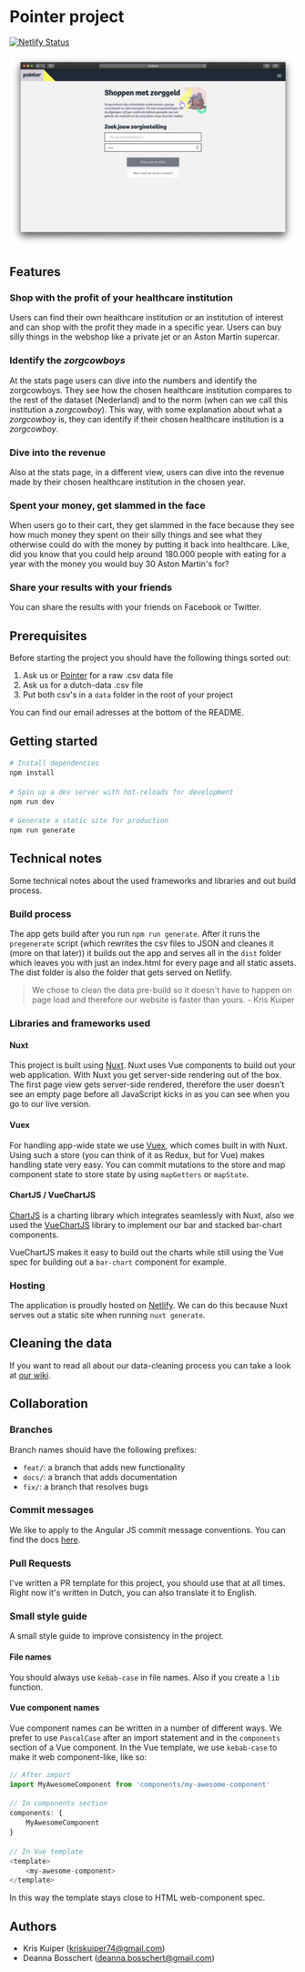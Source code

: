 # Pointer project
[![Netlify Status](https://api.netlify.com/api/v1/badges/a7051b30-5d80-41f2-ad42-0121a4c43777/deploy-status)](https://app.netlify.com/sites/pointer-project/deploys)

![Pointer homepage](assets/pointer-homepage.png)

## Features
### Shop with the profit of your healthcare institution
Users can find their own healthcare institution or an institution of interest and can shop with the profit they made in a specific year. Users can buy silly things in the webshop like a private jet or an Aston Martin supercar.

### Identify the *zorgcowboys*
At the stats page users can dive into the numbers and identify the zorgcowboys. They see how the chosen healthcare institution compares to the rest of the dataset (Nederland) and to the norm (when can we call this institution a *zorgcowboy*). This way, with some explanation about what a *zorgcowboy* is, they can identify if their chosen healthcare institution is a *zorgcowboy*.

### Dive into the revenue
Also at the stats page, in a different view, users can dive into the revenue made by their chosen healthcare institution in the chosen year.

### Spent your money, get slammed in the face
When users go to their cart, they get slammed in the face because they see how much money they spent on their silly things and see what they otherwise could do with the money by putting it back into healthcare. Like, did you know that you could help around 180.000 people with eating for a year with the money you would buy 30 Aston Martin's for?

### Share your results with your friends
You can share the results with your friends on Facebook or Twitter.

## Prerequisites
Before starting the project you should have the following things sorted out:
1. Ask us or [Pointer](https://pointer.kro-ncrv.nl/) for a raw .csv data file
2. Ask us for a dutch-data .csv file
3. Put both csv's in a `data` folder in the root of your project

You can find our email adresses at the bottom of the README.

## Getting started
```bash
# Install dependencies
npm install

# Spin up a dev server with hot-reloads for development
npm run dev

# Generate a static site for production
npm run generate
```

## Technical notes
Some technical notes about the used frameworks and libraries and out build process.

### Build process
The app gets build after you run `npm run generate`. After it runs the `pregenerate` script (which rewrites the csv files to JSON and cleanes it (more on that later)) it builds out the app and serves all in the `dist` folder which leaves you with just an index.html for every page and all static assets. The dist folder is also the folder that gets served on Netlify.

> We chose to clean the data pre-build so it doesn't have to happen on page load and therefore our website is faster than yours. - Kris Kuiper

### Libraries and frameworks used

#### Nuxt
This project is built using [Nuxt](http://nuxtjs.org/). Nuxt uses Vue components to build out your web application. With Nuxt you get server-side rendering out of the box. The first page view gets server-side rendered, therefore the user doesn't see an empty page before all JavaScript kicks in as you can see when you go to our live version.

#### Vuex
For handling app-wide state we use [Vuex](https://vuex.vuejs.org/guide/), which comes built in with Nuxt. Using such a store (you can think of it as Redux, but for Vue) makes handling state very easy. You can commit mutations to the store and map component state to store state by using `mapGetters` or `mapState`.

#### ChartJS / VueChartJS
[ChartJS](https://www.chartjs.org/) is a charting library which integrates seamlessly with Nuxt, also we used the [VueChartJS](https://vue-chartjs.org/) library to implement our bar and stacked bar-chart components.

VueChartJS makes it easy to build out the charts while still using the Vue spec for building out a `bar-chart` component for example.

### Hosting
The application is proudly hosted on [Netlify](https://www.netlify.com/). We can do this because Nuxt serves out a static site when running `nuxt generate`.

## Cleaning the data
If you want to read all about our data-cleaning process you can take a look at [our wiki](https://github.com/kriskuiper/pointer-project/wiki/Data-Cleaning).

## Collaboration
### Branches
Branch names should have the following prefixes:
- `feat/`: a branch that adds new functionality
- `docs/`: a branch that adds documentation
- `fix/`: a branch that resolves bugs

### Commit messages
We like to apply to the Angular JS commit message conventions. You can find the docs [here](https://gist.github.com/stephenparish/9941e89d80e2bc58a153).

### Pull Requests
I've written a PR template for this project, you should use that at all times. Right now it's written in Dutch, you can also translate it to English.

### Small style guide
A small style guide to improve consistency in the project.

#### File names
You should always use `kebab-case` in file names. Also if you create a `lib` function.

#### Vue component names
Vue component names can be written in a number of different ways. We prefer to use `PascalCase` after an import statement and in the `components` section of a Vue component. In the Vue template, we use `kebab-case` to make it web component-like, like so:

```js
// After import
import MyAwesomeComponent from 'components/my-awesome-component'

// In components section
components: {
    MyAwesomeComponent
}

// In Vue template
<template>
    <my-awesome-component>
</template>
```

In this way the template stays close to HTML web-component spec.

## Authors
- Kris Kuiper ([kriskuiper74@gmail.com](mailto:kriskuiper74@gmail.com))
- Deanna Bosschert ([deanna.bosschert@gmail.com](mailto:deanna.bosschert@gmail.com))
